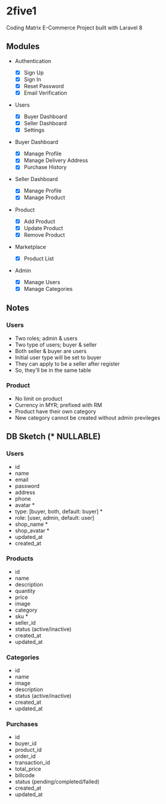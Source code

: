 # 2five1

Coding Matrix E-Commerce Project built with Laravel 8

## Modules

-   Authentication

    -   [x] Sign Up
    -   [x] Sign In
    -   [x] Reset Password
    -   [x] Email Verification

-   Users

    -   [x] Buyer Dashboard
    -   [x] Seller Dashboard
    -   [x] Settings

-   Buyer Dashboard

    -   [x] Manage Profile
    -   [x] Manage Delivery Address
    -   [x] Purchase History

-   Seller Dashboard

    -   [x] Manage Profile
    -   [x] Manage Product

-   Product

    -   [x] Add Product
    -   [x] Update Product
    -   [x] Remove Product

-   Marketplace

    -   [x] Product List

-   Admin

    -   [x] Manage Users
    -   [x] Manage Categories

## Notes

### Users

-   Two roles; admin & users
-   Two type of users; buyer & seller
-   Both seller & buyer are users
-   Initial user type will be set to buyer
-   They can apply to be a seller after register
-   So, they'll be in the same table

### Product

-   No limit on product
-   Currency in MYR; prefixed with RM
-   Product have their own category
-   New category cannot be created without admin previleges

## DB Sketch (\* NULLABLE)

### Users

-   id
-   name
-   email
-   password
-   address
-   phone
-   avatar \*
-   type: [buyer, both, default: buyer] \*
-   role: [user, admin, default: user]
-   shop_name \*
-   shop_avatar \*
-   updated_at
-   created_at

### Products

-   id
-   name
-   description
-   quantity
-   price
-   image
-   category
-   sku \*
-   seller_id
-   status (active/inactive)
-   created_at
-   updated_at

### Categories

-   id
-   name
-   image
-   description
-   status (active/inactive)
-   created_at
-   updated_at

### Purchases

-   id
-   buyer_id
-   product_id
-   order_id
-   transaction_id
-   total_price
-   billcode
-   status (pending/completed/failed)
-   created_at
-   updated_at
